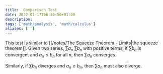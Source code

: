 ```yaml
---
title:  Comparison Test
date: 2022-01-17T06:46:56+01:00
description: 
tags: ['math/analysis', 'math/calculus']
aliases: ['']
---
```


This test is similar to [[/notes/The Squeeze Theorem - Limits|the squeeze theorem]]. Given two series, $\sum a_n$ $\sum b_n$ with positive terms, if  $\sum b_n$ is convergent and $a_n \leq b_n$ for all $n$, then $\sum a_n$ converges. 

Similarly, if $\sum b_n$ diverges and $a_n \geq b_n$, then $\sum a_n$ must also diverge. 